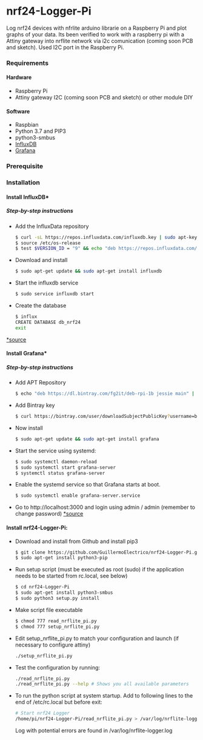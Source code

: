 # nrf24-Logger-Pi
Log nrf24 devices with nfrlite arduino librarie on a Raspberry Pi and plot graphs of your data.
Its been verified to work with a raspberry pi with a Attiny gateway into nrflite network vía i2c comunication (coming soon PCB and sketch). Used I2C port in the Raspberry Pi.

### Requirements

#### Hardware

* Raspberry Pi
* Attiny gateway I2C (coming soon PCB and sketch) or other module DIY

#### Software

* Raspbian
* Python 3.7 and PIP3
* python3-smbus
* [InfluxDB](https://docs.influxdata.com/influxdb/v1.3/)
* [Grafana](http://docs.grafana.org/)

### Prerequisite

### Installation
#### Install InfluxDB*

##### Step-by-step instructions
* Add the InfluxData repository
    ```sh
    $ curl -sL https://repos.influxdata.com/influxdb.key | sudo apt-key add -
    $ source /etc/os-release
    $ test $VERSION_ID = "9" && echo "deb https://repos.influxdata.com/debian stretch stable" | sudo tee /etc/apt/sources.list.d/influxdb.list
    ```
* Download and install
    ```sh
    $ sudo apt-get update && sudo apt-get install influxdb
    ```
* Start the influxdb service
    ```sh
    $ sudo service influxdb start
    ```
* Create the database
    ```sh
    $ influx
    CREATE DATABASE db_nrf24
    exit
    ```
[*source](https://docs.influxdata.com/influxdb/v1.3/introduction/installation/)

#### Install Grafana*

##### Step-by-step instructions
* Add APT Repository
    ```sh
    $ echo "deb https://dl.bintray.com/fg2it/deb-rpi-1b jessie main" | sudo tee -a /etc/apt/sources.list.d/grafana.list
    ```
* Add Bintray key
    ```sh
    $ curl https://bintray.com/user/downloadSubjectPublicKey?username=bintray | sudo apt-key add -
    ```
* Now install
    ```sh
    $ sudo apt-get update && sudo apt-get install grafana
    ```
* Start the service using systemd:
    ```sh
    $ sudo systemctl daemon-reload
    $ sudo systemctl start grafana-server
    $ systemctl status grafana-server
    ```
* Enable the systemd service so that Grafana starts at boot.
    ```sh
    $ sudo systemctl enable grafana-server.service
    ```
* Go to http://localhost:3000 and login using admin / admin (remember to change password)
[*source](http://docs.grafana.org/installation/debian/)

#### Install nrf24-Logger-Pi:
* Download and install from Github and install pip3
    ```sh
    $ git clone https://github.com/GuillermoElectrico/nrf24-Logger-Pi.git
	$ sudo apt-get install python3-pip
    ```
* Run setup script (must be executed as root (sudo) if the application needs to be started from rc.local, see below)
    ```sh
    $ cd nrf24-Logger-Pi
	$ sudo apt-get install python3-smbus
    $ sudo python3 setup.py install
    ```    
* Make script file executable
    ```sh
    $ chmod 777 read_nrflite_pi.py
	$ chmod 777 setup_nrflite_pi.py
    ```
* Edit setup_nrflite_pi.py to match your configuration and launch (if necessary to configure attiny)
    ```sh
    ./setup_nrflite_pi.py
    ```
* Test the configuration by running:
    ```sh
    ./read_nrflite_pi.py
    ./read_nrflite_pi.py --help # Shows you all available parameters
    ```
* To run the python script at system startup. Add to following lines to the end of /etc/rc.local but before exit:
    ```sh
    # Start nrf24 Logger
    /home/pi/nrf24-Logger-Pi/read_nrflite_pi.py > /var/log/nrflite-logger.log &
    ```
    Log with potential errors are found in /var/log/nrflite-logger.log
